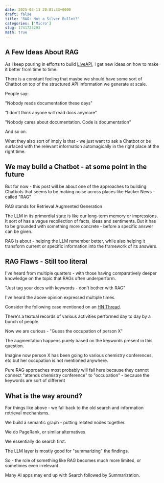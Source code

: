 ```yaml
---
date: 2025-03-11 20:01:33+0000
draft: false
title: 'RAG: Not a Silver Bullet?'
categories: ['Micro']
slug: 1741723293
math: true
---
```


## A Few Ideas About RAG

As I keep pouring in efforts to build [LiveAPI](https://hexmos.com/liveapi/), I get new ideas on how to make it better from time to time.

There is a constant feeling that maybe we should have some sort of Chatbot on top of the structured API information we generate at scale.

People say:

"Nobody reads documentation these days"

"I don't think anyone will read docs anymore"

"Nobody cares about documentation. Code is documentation"

And so on.

What they also sort of imply is that - we just want to ask a Chatbot or be surfaced with the relevant information automagically in the right place at the right time.

## We may build a Chatbot - at some point in the future

But for now - this post will be about one of the approaches to building Chatbots that seems to be making noise across places like Hacker News - called "RAG"

RAG stands for Retrieval Augmented Generation

The LLM in its primordial state is like our long-term memory or impressions. It sort of has a vague recollection of facts, ideas and sentiments. But it has to be grounded with something more concrete - before a specific answer can be given.

RAG is about - helping the LLM remember better, while also helping it transform current or specific information into the framework of its answers.

## RAG Flaws - Still too literal

I've heard from multiple quarters - with those having comparatively deeper knowledge on the topic that RAGs often underperform.

"Just tag your docs with keywords - don't bother with RAG"

I've heard the above opinion expressed multiple times.

Consider the following case mentioned on an [HN Thread](https://news.ycombinator.com/item?id=42174829).

There's a textual records of various activities performed day to day by a bunch of people.

Now we are curious - "Guess the occupation of person X"

The augmentation happens purely based on the keywords present in this question.

Imagine now person X has been going to various chemistry conferences, etc but her occupation is not mentioned anywhere.

Pure RAG approaches most probably will fail here because they cannot connect "attends chemistry conference" to "occupation" - because the keywords are sort of different

## What is the way around?

For things like above - we fall back to the old search and information retrieval mechanisms.

We build a semantic graph - putting related nodes together.

We do PageRank, or similar alternatives.

We essentially do search first.

The LLM layer is mostly good for "summarizing" the findings.

So - the role of something like RAG becomes much more limited, or sometimes even irrelevant.

Many AI apps may end up with Search followed by Summarization.
